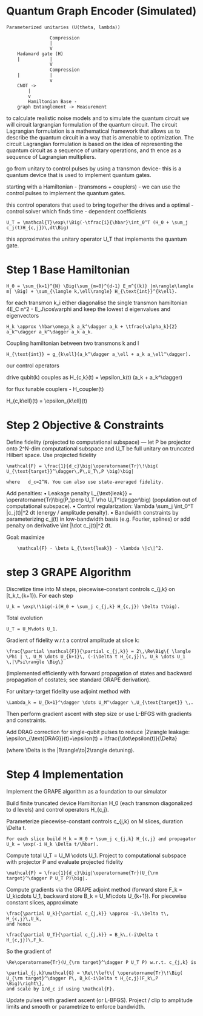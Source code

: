 # Quantum Graph Encoder (Simulated)

    Parameterized unitaries (U(theta, lambda))

                    Compression
                    |
                    V
        Hadamard gate (H)
        |           |
                    V
                    Compression
        |           |
                    v
        CNOT -> 
            |
            v
            Hamiltonian Base - 
        graph Entanglement -> Measurement


to calculate realistic noise models and to simulate the quantum circuit we will circuit largrangian formulation of the quantum circuit. 
The circuit Lagrangian formulation is a mathematical framework that allows us to describe the quantum circuit in a way that is amenable to optimization. 
The circuit Lagrangian formulation is based on the idea of representing the quantum circuit as a sequence of unitary operations, and th ence as a sequence of Lagrangian multipliers.

go from unitary to control pulses by using a transmon device- this is a quantum device that is used to implement quantum gates.

starting with a Hamiltonian - (transmons + couplers) - we can use the control pulses to implement the quantum gates.

this control operators that used to bring together the drives and a optimal - control solver which finds time - dependent coefficients 

    U_T = \mathcal{T}\exp\!\Big(-\tfrac{i}{\hbar}\int_0^T (H_0 + \sum_j c_j(t)H_{c,j})\,dt\Big)

this approximates the unitary operator U_T that implements the quantum gate.

# Step 1 Base Hamiltonian 

    H_0 = \sum_{k=1}^{N} \Big(\sum_{m=0}^{d-1} E_m^{(k)} |m\rangle\langle m| \Big) + \sum_{\langle k,\ell\rangle} H_{\text{int}}^{k\ell}.

for each transmon k_i either diagonalise the single transmon hamiltonian 4E_C n^2 - E_J\cos\varphi and keep the lowest d eigenvalues and eigenvectors

    H_k \approx \hbar\omega_k a_k^\dagger a_k + \tfrac{\alpha_k}{2} a_k^\dagger a_k^\dagger a_k a_k.

Coupling hamiltonian between two transmons k and l 

    H_{\text{int}} = g_{k\ell}(a_k^\dagger a_\ell + a_k a_\ell^\dagger). 

our control operators

drive qubit(k) couples as H_{c,k}(t) = \epsilon_k(t) (a_k + a_k^\dagger)  

for flux tunable couplers - H_coupler(t)

H_{c,k\ell}(t) = \epsilon_{k\ell}(t)

# Step 2 Objective & Constraints

Define fidelity (projected to computational subspace) — let P be projector onto 2^N-dim computational subspace and U_T be full unitary on truncated Hilbert space.
Use projected fidelity

    \mathcal{F} = \frac{1}{d_c}\big|\operatorname{Tr}\!\big( U_{\text{target}}^\dagger\,P\,U_T\,P \big)\big|

    where   d_c=2^N. You can also use state-averaged fidelity.

Add penalties:
	•	Leakage penalty 
        L_{\text{leak}} = \operatorname{Tr}\big(P_\perp U_T \rho U_T^\dagger\big) (population out of computational subspace).
	•	Control regularization: 
        \lambda \sum_j \int_0^T |c_j(t)|^2 dt (energy / amplitude penalty).
	•	Bandwidth constraints by parameterizing c_j(t) in low-bandwidth basis (e.g. Fourier, splines) or add penalty on derivative \int |\dot c_j(t)|^2 dt.

Goal: maximize 

        \mathcal{F} - \beta L_{\text{leak}} - \lambda \|c\|^2.

# step 3 GRAPE Algorithm

Discretize time into M steps, piecewise-constant controls c_{j,k} on [t_k,t_{k+1}). For each step
    
    U_k = \exp\!\big(-i(H_0 + \sum_j c_{j,k} H_{c,j}) \Delta t\big).

Total evolution 
    
    U_T = U_M\dots U_1.

Gradient of fidelity w.r.t a control amplitude at slice k:
    
    \frac{\partial \mathcal{F}}{\partial c_{j,k}} = 2\,\Re\Big\{ \langle \Phi | \, U_M \dots U_{k+1}\, (-i\Delta t H_{c,j})\, U_k \dots U_1 \,|\Psi\rangle \Big\}

(implemented efficiently with forward propagation of states and backward propagation of costates; see standard GRAPE derivation). 

For unitary-target fidelity use adjoint method with
    
    \Lambda_k = U_{k+1}^\dagger \dots U_M^\dagger \,U_{\text{target}} \,.

Then perform gradient ascent with step size or use L-BFGS with gradients and constraints.

Add DRAG correction for single-qubit pulses to reduce |2\rangle leakage:
    \epsilon_{\text{DRAG}}(t)=\epsilon(t) + i\frac{\dot\epsilon(t)}{\Delta}

(where \Delta is the |1\rangle\to|2\rangle detuning).


# Step 4 Implementation

Implement the GRAPE algorithm as a foundation to our simulator

Build finite truncated device Hamiltonian H_0 (each transmon diagonalized to d levels) and control operators H_{c,j}.

Parameterize piecewise-constant controls c_{j,k} on M slices, duration \Delta t.

    For each slice build H_k = H_0 + \sum_j c_{j,k} H_{c,j} and propagator U_k = \exp(-i H_k \Delta t/\hbar).

Compute total U_T = U_M \cdots U_1. Project to computational subspace with projector P and evaluate projected fidelity
    
    \mathcal{F} = \frac{1}{d_c}\big|\operatorname{Tr}(U_{\rm target}^\dagger P U_T P)\big|.

Compute gradients via the GRAPE adjoint method (forward store F_k = U_k\cdots U_1, backward store B_k = U_M\cdots U_{k+1}). For piecewise constant slices, approximate
    
    \frac{\partial U_k}{\partial c_{j,k}} \approx -i\,\Delta t\, H_{c,j}\,U_k,
    and hence
    
    \frac{\partial U_T}{\partial c_{j,k}} = B_k\,(-i\Delta t H_{c,j})\,F_k.
    
So the gradient of 

    \Re\operatorname{Tr}(U_{\rm target}^\dagger P U_T P) w.r.t. c_{j,k} is

    \partial_{j,k}\mathcal{G} = \Re\!\left\{ \operatorname{Tr}\!\Big( U_{\rm target}^\dagger P\, B_k(-i\Delta t H_{c,j})F_k\,P \Big)\right\},
    and scale by 1/d_c if using \mathcal{F}.
	
Update pulses with gradient ascent (or L-BFGS). Project / clip to amplitude limits and smooth or parametrize to enforce bandwidth.